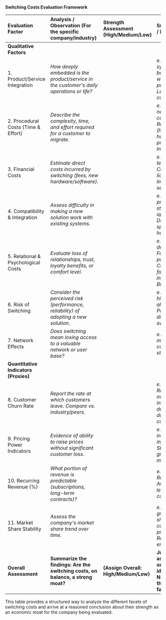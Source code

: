 
**Switching Costs Evaluation Framework**

| Evaluation Factor                 | Analysis / Observation (For the specific company/industry)                               | Strength Assessment (High/Medium/Low) | Supporting Evidence / Key Notes                                                                                                         |
| :-------------------------------- | :--------------------------------------------------------------------------------------- | :------------------------------------ | :-------------------------------------------------------------------------------------------------------------------------------------- |
| **Qualitative Factors** |                                                                                          |                                       |                                                                                                                                         |
| 1. Product/Service Integration    | *How deeply embedded is the product/service in the customer's daily operations or life?* |                                       | *e.g., Mission-critical system (ERP, core banking), daily workflow tool, peripheral service? Level of customization?* |
| 2. Procedural Costs (Time & Effort) | *Describe the complexity, time, and effort required for a customer to migrate.* |                                       | *e.g., Data migration needs (volume, complexity)? Retraining required (how many people, how long)? New process setup? Installation time?* |
| 3. Financial Costs                | *Estimate direct costs incurred by switching (fees, new hardware/software).* |                                       | *e.g., Contract termination fees? Cost of new licenses/equipment? Implementation service costs?* |
| 4. Compatibility & Integration    | *Assess difficulty in making a new solution work with existing systems.* |                                       | *e.g., Use of proprietary standards? Lack of open APIs? Dependence on specific hardware/OS?* |
| 5. Relational & Psychological Costs | *Evaluate loss of relationships, trust, loyalty benefits, or comfort level.* |                                       | *e.g., Loss of dedicated support? Forfeiture of loyalty points/status? Comfort with the familiar interface/process? Brand affinity?* |
| 6. Risk of Switching            | *Consider the perceived risk (performance, reliability) of adopting a new solution.* |                                       | *e.g., Is the incumbent highly reliable? Is the alternative unproven? Potential for disruption during switchover?* |
| 7. Network Effects                | *Does switching mean losing access to a valuable network or user base?* |                                       | *e.g., Social platforms, marketplaces, communication standards.* |
| **Quantitative Indicators (Proxies)** |                                                                                          |                                       |                                                                                                                                         |
| 8. Customer Churn Rate          | *Report the rate at which customers leave. Compare vs. industry/peers.* |                                       | *e.g., Annual Churn Rate = X%. Trend over time (stable, increasing, decreasing)? How does it compare to competitors' churn?* |
| 9. Pricing Power Indicators       | *Evidence of ability to raise prices without significant customer loss.* |                                       | *e.g., History of price increases relative to inflation/competitors? Stable/increasing gross & operating margins?* |
| 10. Recurring Revenue (%)       | *What portion of revenue is predictable (subscriptions, long-term contracts)?* |                                       | *e.g., % of Revenue Recurring = Y%. Average contract length? Auto-renewal common?* |
| 11. Market Share Stability      | *Assess the company's market share trend over time.* |                                       | *e.g., Stable or growing market share despite competitor actions or price increases? Resilience to new entrants?* |
| **Overall Assessment** | **Summarize the findings: Are the switching costs, on balance, a strong moat?** | **(Assign Overall: High/Medium/Low)** | **Justify the overall assessment based on the key factors identified above. Note any potential threats or eroding factors.** |

This table provides a structured way to analyze the different facets of switching costs and arrive at a reasoned conclusion about their strength as an economic moat for the company being evaluated.